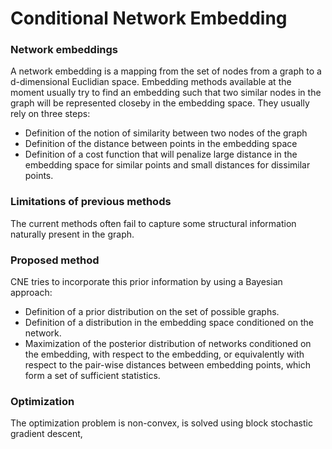 # Conditional Network Embedding

### Network embeddings
A network embedding is a mapping from the set of nodes from a graph to a d-dimensional Euclidian space.
Embedding methods available at the moment usually try to find an embedding such that two similar nodes in the graph will be represented closeby in the embedding space.
They usually rely on three steps:
- Definition of the notion of similarity between two nodes of the graph
- Definition of the distance between points in the embedding space
- Definition of a cost function that will penalize large distance in the embedding space for similar points and small distances for dissimilar points.

### Limitations of previous methods
The current methods often fail to capture some structural information naturally present in the graph.

### Proposed method
CNE tries to incorporate this prior information by using a Bayesian approach:
- Definition of a prior distribution on the set of possible graphs.
- Definition of a distribution in the embedding space conditioned on the network.
- Maximization of the posterior distribution of networks conditioned on the embedding, with respect to the embedding, or equivalently with respect to the pair-wise distances between embedding points, which form a set of sufficient statistics.

### Optimization
The optimization problem is non-convex, is solved using block stochastic gradient descent,
